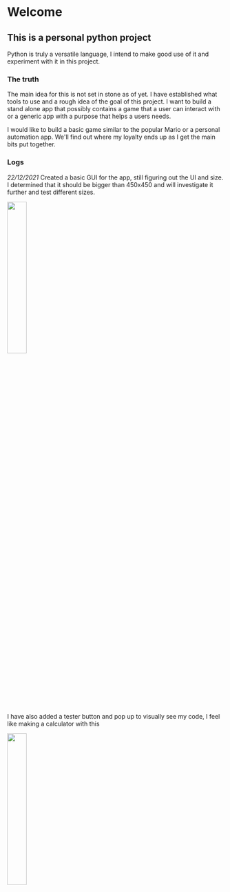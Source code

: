 # Welcome

## This is a personal python project

<p>Python is truly a versatile language, I intend to make good use of it and experiment with it in this project.</p>

### The truth

<p>The main idea for this is not set in stone as of yet. I have established what tools to use and a rough idea of the goal of this project.
I want to build a stand alone app that possibly contains a game that a user can interact with or a generic app with a purpose that helps a users needs.</p>

<p> I would like to build a basic game similar to the popular Mario or a personal automation app. We'll find out where my loyalty ends up as I get the main bits put together.</p>

### Logs

<p><em>22/12/2021</em>
Created a basic GUI for the app, still figuring out the UI and size. I determined that it should be bigger than 450x450 and will investigate it further and test different sizes.</p>
<img src="https://user-images.githubusercontent.com/95403588/147154491-51a16b43-6797-4b81-bf9d-e3e0c423df12.png" width="30%" height="30%">

<p>I have also added a tester button and pop up to visually see my code, I feel like making a calculator with this</p>
<img src="https://user-images.githubusercontent.com/95403588/147156189-549eeef5-0b5c-47bc-a6bb-5d1a97111fae.png" width="30%" height="30%">



